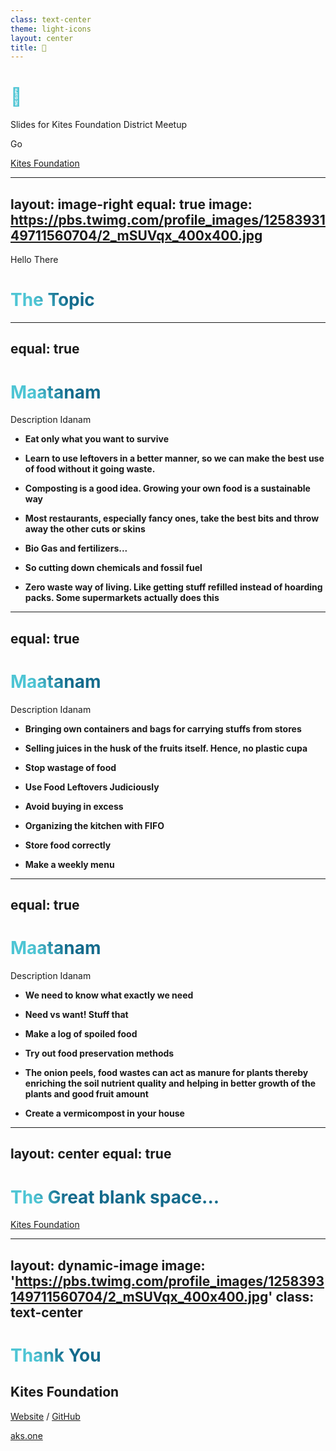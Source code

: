 ```yaml
---
class: text-center
theme: light-icons
layout: center
title: 👀
---
```


# 👀

Slides for Kites Foundation District Meetup

<div class="pt-12">
  <span @click="$slidev.nav.next" class="px-2 p-1 rounded cursor-pointer" hover="bg-white bg-opacity-10">
    Go <carbon:arrow-right class="inline"/>
  </span>
</div>

<a href="https://kites.foundation" target="_blank"
  class="abs-br m-6 text-xl !border-none">Kites Foundation
</a>

---
layout: image-right
equal: true
image: https://pbs.twimg.com/profile_images/1258393149711560704/2_mSUVqx_400x400.jpg
---
Hello There

# The Topic

---
equal: true
---

# Maatanam

Description Idanam

- **Eat only what you want to survive**

- **Learn to use leftovers in a better manner, so we can make the best use of food without it going waste.**

- **Composting is a good idea. Growing your own food is a sustainable way**

- **Most restaurants, especially fancy ones, take the best bits and throw away the other cuts or skins**

- **Bio Gas and fertilizers...**

- **So cutting down chemicals and fossil fuel**

- **Zero waste way of living. Like getting stuff refilled instead of hoarding packs. Some supermarkets actually does this**

<style>
h1 {
  background-color: #2B90B6;
  background-image: linear-gradient(45deg, #4EC5D4 10%, #146b8c 20%);
  background-size: 100%;
  -webkit-background-clip: text;
  -moz-background-clip: text;
  -webkit-text-fill-color: transparent; 
  -moz-text-fill-color: transparent;
}
</style>


---
equal: true
---

# Maatanam

Description Idanam

- **Bringing own containers and bags for carrying stuffs from stores**

- **Selling juices in the husk of the fruits itself. Hence, no plastic cupa**

- **Stop wastage of food**

- **Use Food Leftovers Judiciously**

- **Avoid buying in excess**

- **Organizing the kitchen with FIFO**

- **Store food correctly**

- **Make a weekly menu**

<style>
h1 {
  background-color: #2B90B6;
  background-image: linear-gradient(45deg, #4EC5D4 10%, #146b8c 20%);
  background-size: 100%;
  -webkit-background-clip: text;
  -moz-background-clip: text;
  -webkit-text-fill-color: transparent; 
  -moz-text-fill-color: transparent;
}
</style>


---
equal: true
---

# Maatanam

Description Idanam

- **We need to know what exactly we need**

- **Need vs want! Stuff that**

- **Make a log of spoiled food**

- **Try out food preservation methods**

- **The onion peels, food wastes can act as manure for plants thereby enriching  the soil nutrient quality and helping in better growth of the plants and good fruit amount**

- **Create a vermicompost in your house**


<style>
h1 {
  background-color: #2B90B6;
  background-image: linear-gradient(45deg, #4EC5D4 10%, #146b8c 20%);
  background-size: 100%;
  -webkit-background-clip: text;
  -moz-background-clip: text;
  -webkit-text-fill-color: transparent; 
  -moz-text-fill-color: transparent;
}
</style>


---
layout: center
equal: true
---

# **The Great blank space...**

<a href="https://kitesfoundation.org" target="_blank"
  class="abs-br m-6 text-xl !border-none">Kites Foundation
</a>

---
layout: dynamic-image 
image: 'https://pbs.twimg.com/profile_images/1258393149711560704/2_mSUVqx_400x400.jpg'
class: text-center
---

# Thank You

## Kites Foundation

[Website](https://kites.foundation) / [GitHub](https://github.com/Kites-Foundation)

<a href="https://aks.one" target="_blank"
  class="abs-br m-6 text-xl !border-none">aks.one
</a>
